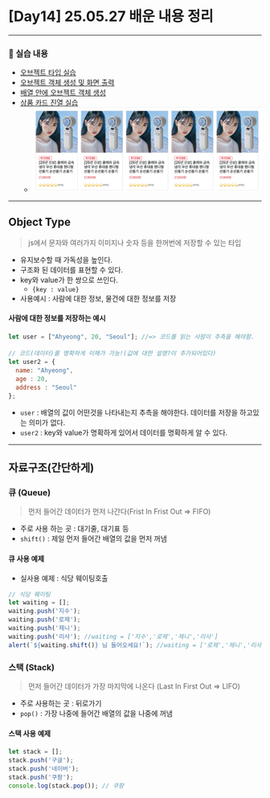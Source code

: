 # [Day14] 25.05.27 배운 내용 정리

---
### 🔗 실습 내용 
- [오브젝트 타입 실습](./js/objectEx1.js)
- [오브젝트 객체 생성 및 화면 출력](./js/objectEx2.js)
- [배열 안에 오브젝트 객체 생성](./js/objectEx3.js)
- [상품 카드 진열 실습](./js/testEx1.js)
  - ![실습1 사진](./img/실습1.png)


---
## Object Type
> js에서 문자와 여러가지 이미지나 숫자 등을 한꺼번에 저장할 수 있는 타입
- 유지보수할 때 가독성을 높인다.
- 구조화 된 데이터를 표현할 수 있다.
- key와 value가 한 쌍으로 쓰인다.
  - `{key : value}` 
- 사용예시 : 사람에 대한 정보, 물건에 대한 정보를 저장 


#### 사람에 대한 정보를 저장하는 예시
```js
let user = ["Ahyeong", 20, "Seoul"]; //=> 코드를 읽는 사람이 추측을 해야함.

// 코드(데이터)를 명확하게 이해가 가능!(값에 대한 설명?이 추가되어있다)
let user2 = {
  name: "Ahyeong",
  age : 20,
  address : "Seoul"
};
```
- `user` : 배열의 값이 어떤것을 나타내는지 추측을 해야한다. 데이터를 저장을 하고있는 의미가 없다.
- `user2` : key와 value가 명확하게 있어서 데이터를 명확하게 알 수 있다.


---

## 자료구조(간단하게)
### 큐 (Queue)
> 먼저 들어간 데이터가 먼저 나간다(Frist In Frist Out => FIFO)
- 주로 사용 하는 곳 : 대기줄, 대기표 등
- `shift()` : 제일 먼저 들어간 배열의 값을 먼저 꺼냄

#### 큐 사용 예제
- 실사용 예제 : 식당 웨이팅호출
```js
// 식당 웨이팅
let waiting = [];
waiting.push('지수');
waiting.push('로제');
waiting.push('제니');
waiting.push('리사'); //waiting = ['지수','로제','제니','리사']
alert(`${waiting.shift()} 님 들어오세요!`); //waiting = ['로제','제니','리사']
```

### 스택 (Stack)
> 먼저 들어간 데이터가 가장 마지막에 나온다 (Last In First Out => LIFO)
- 주로 사용하는 곳 : 뒤로가기
- `pop()` : 가장 나중에 들어간 배열의 값을 나중에 꺼냄

#### 스택 사용 예제
```js
let stack = [];
stack.push('구글');
stack.push('네이버');
stack.push('쿠팡');
console.log(stack.pop()); // 쿠팡
```